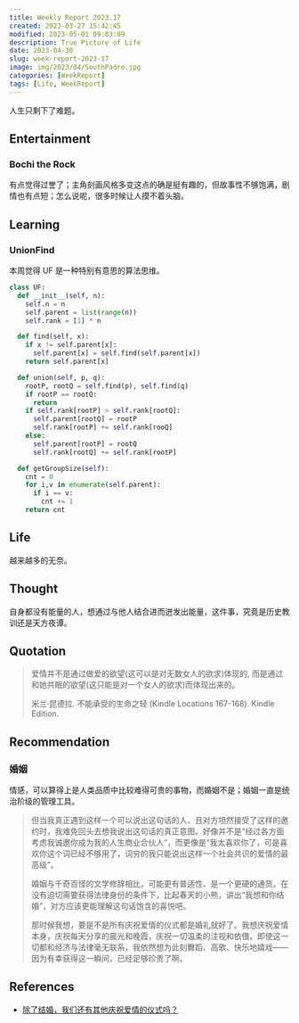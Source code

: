 ```yaml
---
title: Weekly Report 2023.17
created: 2023-03-27 15:42:45
modified: 2023-05-01 09:03:09
description: True Picture of Life
date: 2023-04-30
slug: week-report-2023-17
image: img/2023/04/SouthPadre.jpg
categories: [WeekReport]
tags: [Life, WeekReport]
---
```


人生只剩下了难题。

## Entertainment

### Bochi the Rock

有点觉得过誉了；主角刻画风格多变这点的确是挺有趣的，但故事性不够饱满，剧情也有点短；怎么说呢，很多时候让人摸不着头脑。

## Learning

### UnionFind

本周觉得 UF 是一种特别有意思的算法思维。

```py
class UF:
  def __init__(self, n):
    self.n = n
    self.parent = list(range(n))
    self.rank = [1] * n

  def find(self, x):
    if x != self.parent[x]:
      self.parent[x] = self.find(self.parent[x])
    return self.parent[x]

  def union(self, p, q):
    rootP, rootQ = self.find(p), self.find(q)
    if rootP == rootQ:
      return
    if self.rank[rootP] > self.rank[rootQ]:
      self.parent[rootQ] = rootP
      self.rank[rootP] += self.rank[rooQ]
    else:
      self.parent[rootP] = rootQ
      self.rank[rootQ] += self.rank[rootP]

  def getGroupSize(self):
    cnt = 0
    for i,v in enumerate(self.parent):
      if i == v:
        cnt += 1
    return cnt
```

## Life

越来越多的无奈。

## Thought

自身都没有能量的人，想通过与他人结合进而迸发出能量，这件事，究竟是历史教训还是天方夜谭。

## Quotation

> 爱情并不是通过做爱的欲望(这可以是对无数女人的欲求)体现的, 而是通过和她共眠的欲望(这只能是对一个女人的欲求)而体现出来的。
>
> 米兰·昆德拉. 不能承受的生命之轻 (Kindle Locations 167-168). Kindle Edition.

## Recommendation

### 婚姻

情感，可以算得上是人类品质中比较难得可贵的事物，而婚姻不是；婚姻一直是统治阶级的管理工具。

> 但当我真正遇到这样一个可以说出这句话的人、且对方坦然接受了这样的邀约时，我难免回头去想我说出这句话的真正意图。好像并不是“经过各方面考虑我诚邀你成为我的人生商业合伙人”，而更像是“我太喜欢你了，可是喜欢你这个词已经不够用了，词穷的我只能说出这样一个社会共识的爱情的最高级”。
>
> 婚姻与千奇百怪的文学修辞相比，可能更有普适性、是一个更硬的通货。在没有迫切需要获得法律身份的条件下，比起春天的小熊，讲出“我想和你结婚”，对方应该更能理解这句话饱含的喜悦吧。
>
> 那时候我想，要是不是所有庆祝爱情的仪式都是婚礼就好了。我想庆祝爱情本身，庆祝每天分享的晨光和晚霞，庆祝一切温柔的注视和依偎。即使这一切都和经济与法律毫无联系，我依然想为此刻舞蹈、高歌、快乐地嬉戏——因为有幸获得这一瞬间，已经足够珍贵了啊。

## References

- [除了结婚，我们还有其他庆祝爱情的仪式吗？](https://mp.weixin.qq.com/s/BYEURjombLWlHZ1_nGxbWQ)
